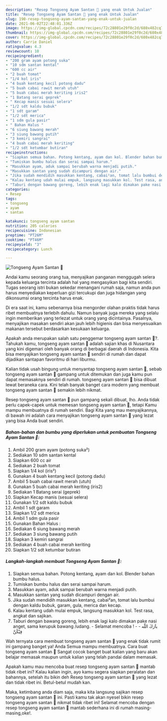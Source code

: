 ```yaml
---
description: "Resep Tongseng Ayam Santan 🍲 yang enak Untuk Jualan"
title: "Resep Tongseng Ayam Santan 🍲 yang enak Untuk Jualan"
slug: 190-resep-tongseng-ayam-santan-yang-enak-untuk-jualan
date: 2021-06-02T22:48:01.336Z
image: https://img-global.cpcdn.com/recipes/72c28801e29f0c2d/680x482cq70/tongseng-ayam-santan-🍲-foto-resep-utama.jpg
thumbnail: https://img-global.cpcdn.com/recipes/72c28801e29f0c2d/680x482cq70/tongseng-ayam-santan-🍲-foto-resep-utama.jpg
cover: https://img-global.cpcdn.com/recipes/72c28801e29f0c2d/680x482cq70/tongseng-ayam-santan-🍲-foto-resep-utama.jpg
author: Carrie Daniel
ratingvalue: 4.3
reviewcount: 10
recipeingredient:
- "200 gram ayam potong suka"
- "10 sdm santan kental"
- "600 cc air"
- "2 buah tomat"
- "1/4 kol iris"
- "4 buah kentang kecil potong dadu"
- "5 buah cabai rawit merah utuh"
- "5 buah cabai merah keriting iris2"
- "1 Batang serai geprek"
- " Kecap manis sesuai selera"
- "1/2 sdt kaldu bubuk"
- "1 sdt garam"
- "1/2 sdt merica"
- "1 sdm gula pasir"
- " Bahan Halus "
- "6 siung bawang merah"
- "3 siung bawang putih"
- "3 kemiri sangrai"
- "4 buah cabai merah keriting"
- "1/2 sdt ketumbar butiran"
recipeinstructions:
- "Siapkan semua bahan. Potong kentang, ayam dan kol. Blender bahan bumbu halus."
- "Tumiskan bumbu halus dan serai sampai harum."
- "Masukkan ayam, aduk sampai berubah warna menjadi putih."
- "Masukkan santan yang sudah dicampuri dengan air."
- "Jika sudah mendidih masukkan kentang, cabai²an, tomat lalu bumbui dengan kaldu bubuk, garam, gula, merica dan kecap."
- "Kalau kentang udah mulai empuk, langsung masukkan kol. Test rasa, angkat dan sajikan."
- "Taburi dengan bawang goreng, lebih enak lagi kalo dimakan pake nasi anget, sama kerupuk bawang /udang. Selamat mencoba !   باَرَكَ اللّه فِيْكُنَّ"
categories:
- Resep
tags:
- tongseng
- ayam
- santan

katakunci: tongseng ayam santan 
nutrition: 205 calories
recipecuisine: Indonesian
preptime: "PT26M"
cooktime: "PT46M"
recipeyield: "3"
recipecategory: Lunch

---
```



![Tongseng Ayam Santan 🍲](https://img-global.cpcdn.com/recipes/72c28801e29f0c2d/680x482cq70/tongseng-ayam-santan-🍲-foto-resep-utama.jpg)

Andai kamu seorang orang tua, menyajikan panganan menggugah selera kepada keluarga tercinta adalah hal yang mengasyikan bagi kita sendiri. Tugas seorang istri bukan sekedar menangani rumah saja, namun anda pun harus menyediakan keperluan gizi tercukupi dan juga hidangan yang dikonsumsi orang tercinta harus enak.

Di era  saat ini, kamu sebenarnya bisa mengorder olahan praktis tidak harus ribet membuatnya terlebih dahulu. Namun banyak juga mereka yang selalu ingin memberikan yang terlezat untuk orang yang dicintainya. Pasalnya, menyajikan masakan sendiri akan jauh lebih higienis dan bisa menyesuaikan makanan tersebut berdasarkan kesukaan keluarga. 



Apakah anda merupakan salah satu penggemar tongseng ayam santan 🍲?. Tahukah kamu, tongseng ayam santan 🍲 adalah sajian khas di Nusantara yang kini digemari oleh banyak orang di berbagai daerah di Indonesia. Kita bisa menyajikan tongseng ayam santan 🍲 sendiri di rumah dan dapat dijadikan santapan favoritmu di hari liburmu.

Kalian tidak usah bingung untuk menyantap tongseng ayam santan 🍲, sebab tongseng ayam santan 🍲 gampang untuk ditemukan dan juga kamu pun dapat memasaknya sendiri di rumah. tongseng ayam santan 🍲 bisa dibuat lewat beraneka cara. Kini telah banyak banget cara modern yang membuat tongseng ayam santan 🍲 semakin lebih nikmat.

Resep tongseng ayam santan 🍲 pun gampang sekali dibuat, lho. Anda tidak perlu capek-capek untuk memesan tongseng ayam santan 🍲, tetapi Kamu mampu membuatnya di rumah sendiri. Bagi Kita yang mau menyajikannya, di bawah ini adalah cara menyajikan tongseng ayam santan 🍲 yang lezat yang bisa Anda buat sendiri.

<!--inarticleads1-->

##### Bahan-bahan dan bumbu yang diperlukan untuk pembuatan Tongseng Ayam Santan 🍲:

1. Ambil 200 gram ayam (potong suka²)
1. Sediakan 10 sdm santan kental
1. Siapkan 600 cc air
1. Sediakan 2 buah tomat
1. Siapkan 1/4 kol (iris²)
1. Gunakan 4 buah kentang kecil (potong dadu)
1. Ambil 5 buah cabai rawit merah (utuh)
1. Gunakan 5 buah cabai merah keriting (iris2)
1. Sediakan 1 Batang serai (geprek)
1. Siapkan  Kecap manis (sesuai selera)
1. Gunakan 1/2 sdt kaldu bubuk
1. Ambil 1 sdt garam
1. Siapkan 1/2 sdt merica
1. Ambil 1 sdm gula pasir
1. Gunakan  Bahan Halus :
1. Sediakan 6 siung bawang merah
1. Sediakan 3 siung bawang putih
1. Siapkan 3 kemiri sangrai
1. Sediakan 4 buah cabai merah keriting
1. Siapkan 1/2 sdt ketumbar butiran




<!--inarticleads2-->

##### Langkah-langkah membuat Tongseng Ayam Santan 🍲:

1. Siapkan semua bahan. Potong kentang, ayam dan kol. Blender bahan bumbu halus.
1. Tumiskan bumbu halus dan serai sampai harum.
1. Masukkan ayam, aduk sampai berubah warna menjadi putih.
1. Masukkan santan yang sudah dicampuri dengan air.
1. Jika sudah mendidih masukkan kentang, cabai²an, tomat lalu bumbui dengan kaldu bubuk, garam, gula, merica dan kecap.
1. Kalau kentang udah mulai empuk, langsung masukkan kol. Test rasa, angkat dan sajikan.
1. Taburi dengan bawang goreng, lebih enak lagi kalo dimakan pake nasi anget, sama kerupuk bawang /udang. - Selamat mencoba !  -  - باَرَكَ اللّه فِيْكُنَّ




Wah ternyata cara membuat tongseng ayam santan 🍲 yang enak tidak rumit ini gampang banget ya! Anda Semua mampu membuatnya. Cara buat tongseng ayam santan 🍲 Sangat cocok banget buat kalian yang baru akan belajar memasak maupun untuk kalian yang telah pandai dalam memasak.

Apakah kamu mau mencoba buat resep tongseng ayam santan 🍲 mantab tidak ribet ini? Kalau kalian ingin, ayo kamu segera siapkan peralatan dan bahannya, setelah itu bikin deh Resep tongseng ayam santan 🍲 yang lezat dan tidak ribet ini. Betul-betul mudah kan. 

Maka, ketimbang anda diam saja, maka kita langsung sajikan resep tongseng ayam santan 🍲 ini. Pasti kamu tak akan nyesel bikin resep tongseng ayam santan 🍲 nikmat tidak ribet ini! Selamat mencoba dengan resep tongseng ayam santan 🍲 mantab sederhana ini di rumah masing-masing,oke!.


